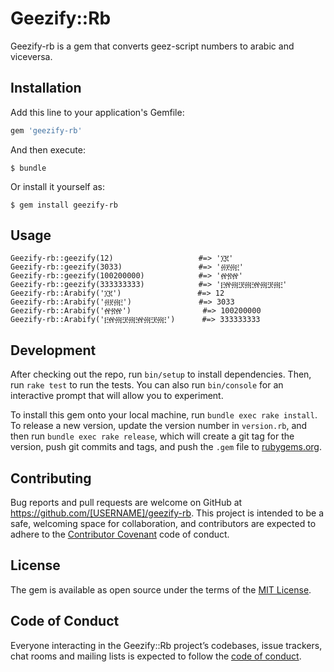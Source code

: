 # Geezify::Rb

Geezify-rb is a gem that converts geez-script numbers to arabic and viceversa.

## Installation

Add this line to your application's Gemfile:

```ruby
gem 'geezify-rb'
```

And then execute:

    $ bundle

Or install it yourself as:

    $ gem install geezify-rb

## Usage

```
Geezify-rb::geezify(12)                   #=> '፲፪'
Geezify-rb::geezify(3033)                 #=> '፴፻፴፫'
Geezify-rb::geezify(100200000)            #=> '፼፳፼'
Geezify-rb::geezify(333333333)            #=> '፫፼፴፫፻፴፫፼፴፫፻፴፫'
Geezify-rb::Arabify('፲፪')                 #=> 12
Geezify-rb::Arabify('፴፻፴፫')               #=> 3033
Geezify-rb::Arabify('፼፳፼')                #=> 100200000
Geezify-rb::Arabify('፫፼፴፫፻፴፫፼፴፫፻፴፫')      #=> 333333333
```

## Development

After checking out the repo, run `bin/setup` to install dependencies. Then, run `rake test` to run the tests. You can also run `bin/console` for an interactive prompt that will allow you to experiment.

To install this gem onto your local machine, run `bundle exec rake install`. To release a new version, update the version number in `version.rb`, and then run `bundle exec rake release`, which will create a git tag for the version, push git commits and tags, and push the `.gem` file to [rubygems.org](https://rubygems.org).

## Contributing

Bug reports and pull requests are welcome on GitHub at https://github.com/[USERNAME]/geezify-rb. This project is intended to be a safe, welcoming space for collaboration, and contributors are expected to adhere to the [Contributor Covenant](http://contributor-covenant.org) code of conduct.

## License

The gem is available as open source under the terms of the [MIT License](https://opensource.org/licenses/MIT).

## Code of Conduct

Everyone interacting in the Geezify::Rb project’s codebases, issue trackers, chat rooms and mailing lists is expected to follow the [code of conduct](https://github.com/[USERNAME]/geezify-rb/blob/master/CODE_OF_CONDUCT.md).
